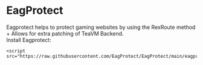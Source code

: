 # EagProtect
Eagprotect helps to protect gaming websites by using the RexRoute method + Allows for extra patching of TeaVM Backend.\
Install Eagprotect:
```
<script src="https://raw.githubusercontent.com/EagProtect/EagProtect/main/eagprotect.js">
```
